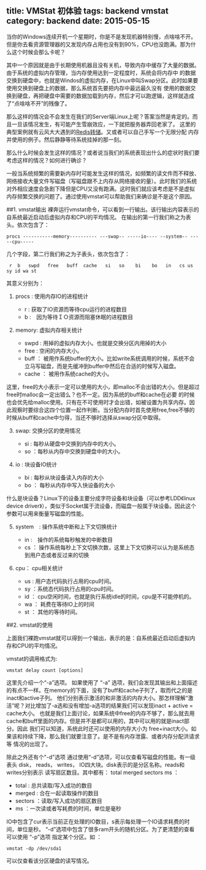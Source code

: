 title: VMStat 初体验
tags: backend vmstat
category: backend
date: 2015-05-15
---


当你的Windows连续开机一个星期时，你是不是发现机器特别慢，点啥啥不开。但是你去看资源管理器的又发现内存占用也没有到90%，CPU也没跑满。那为什么这个时候会那么卡呢？

其中一个原因就是由于长期使用机器且没有关机，导致内存中缓存了大量的数据。由于系统的虚拟内存管理，当内存使用达到一定程度时，系统会将内存中
的数据交换到硬盘中，也就是Windos的虚拟内存，在Linux中叫Swap分区。此时如果要使用交换到硬盘上的数据，那么系统首先要把内存中最远最久没有
使用的数据交换到硬盘，再把硬盘中需要的数据加载到内存，然后才可以跑逻辑，这样就造成了“点啥啥不开”的残像了。

那么这样的情况会不会发生在我们的Server端Linux上呢？答案当然是肯定的。而且一旦该情况发生，有可能产生雪崩效应，一下就把服务器弄回老家了。
这里的典型案例就有云风大大遇到的[Redis转储](http://blog.codingnow.com/2014/03/mmzb_redis.html)。又或者可以自己手写一个无限分配
内存并使用的例子。然后静静等待系统挂掉的那一刻。

那么什么时候会发生这样的情况？或者说当我们的系统表现出什么的症状时我们要考虑这样的情况？如何进行确诊？

一般当系统频繁的需要新内存时可能发生这样的情况，如频繁的读文件而不释放、网络接收大量文件写磁盘（写磁盘跟不上内存从网络接收的量）。此时我们的系统
对外相应速度会急剧下降但是CPU又没有跑满。这时我们就应该考虑是不是虚拟内存频繁交换的问题了。通过使用vmstat可以帮助我们来确诊是不是这个原因。

##1. vmstat输出
裸奔运行vmstat命令，可以看到一行输出。该行输出内容表示的自系统最近启动后虚拟内存和CPU的平均情况。
在输出的第一行我们称之为表头。依次包含了：

    procs -----------memory---------- ---swap-- -----io---- --system-- -----cpu-----
    
几个字段，第二行我们称之为子表头，依次包含了：
    
     r  b   swpd   free   buff  cache   si   so    bi    bo   in   cs us sy id wa st
     
其意义分别为：

1. procs : 使用内存IO的进程统计
    * r : 获取了IO资源而等待cpu运行的进程数目
    * b :　因为等待ＩＯ资源而阻塞休眠的进程数目
    
2. memory: 虚拟内存相关统计
    * swpd : 用掉的虚拟内存大小。也就是交换分区内用掉的大小
    * free : 空闲的内存大小。
    * buff ： 被用作系统buffer的大小。比如write系统调用的时候，系统不会立马写磁盘，而是先缓冲到buffer中然后在合适的时候写入磁盘。
    * cache ： 被用作系统cache的大小。

这里，free的大小表示一定可以使用的大小，即malloc不会出错的大小。但是超过free时malloc会一定出错么？也不一定。因为系统的buff和cache在必要
的时候也会优先给malloc使用。只有在不可使用时才会出错，如被设置为共享内存。因此观察时要综合这四个位置一起作判断。当分配内存时首先使用free,free不够的时候从buff和cache中匀得，当还不够时选择从swap分区中取得。

3.  swap: 交换分区的使用情况
    * si : 每秒从硬盘中交换到内存中的大小。
    * so ：每秒从内存中交换到硬盘中的大小。

4. io :  块设备IO统计
    * bi : 每秒从块设备读入内存的大小
    * bo ： 每秒从内存中写入快设备的大小
    
什么是块设备？Linux下的设备主要分成字符设备和块设备（可以参考LDD《linux device driver》），类似于Socket属于流设备，而磁盘一般属于块设备。因此这个参数可以用来衡量写磁盘的性能。

5. system　: 操作系统中断和上下文切换统计
    * in :　操作的系统每秒触发的中断数目
    * cs ： 操作系统每秒上下文切换次数，这里上下文切换可以认为是系统态到用户态或者反过来的切换

6. cpu： cpu相关统计
    * us : 用户态代码执行占用的cpu时间。
    * sy ：系统态代码执行占用的cpu时间。
    * id ： cpu空闲时间，也就是执行系统idle的时间，cpu是不可能停机的。
    * wa ： 耗费在等待IO上的时间
    * st ： 其他的等待时间。

##2. vmstat的使用

上面我们裸跑vmstat就可以得到一个输出，表示的是：自系统最近启动后虚拟内存和CPU的平均情况。

vmstat的调用格式为:

    vmstat delay count [options]

这里先介绍一个“-a”选项。
如果使用了 “-a” 选项，我们会发现其输出和上面描述的有点不一样。在memory的下面，没有了buff和cache子列了，取而代之的是inact和active子列。
他们分别表示激活的和非激活的内存大小。那怎样理解“激活”呢？对比增加了-a选和没有增加-a选项的结果我们可以发现inact + active = cache大小。
也就是我们上面讨论，如果系统中free的内存不够了，那么就去用cache和buff里面的内存。但是并不是都可以用的，其中可以用的就是inact部分。因此
我们可以知道，系统此时还可以使用的内存大小为 free+inact大小。如果该和持续下降，那么我们就要注意了。是不是有内存泄露、或者内存分配洪请求等
情况的出现了。

除此之外还有个"-d"选项
通过使用“-d”选项，可以仅查看写磁盘的性能。有一级表头 disk， reads， writes， IO四大块。disk表示的是分区名称。reads和writes分别表示
读写扇区数目。其中都有： total merged sectors  ms ：
* total   : 总共读取/写入成功的数目
* merged  : 合在一起读取操作的数目
* sectors ：读取/写入成功的扇区数目
* ms      ：一次读或者写耗费的时间，单位是毫秒

IO中包含了cur表示当前正在处理的IO数目，s表示每处理一个IO请求耗费的时间，单位是秒。
“-d”选项中包含了很多ram开头的随机分区。为了更清楚的查看可以使用
“-p”选项 指定某个分区。如 ：

    vmstat -dp /dev/sda1
    
可以仅查看该分区硬盘的读写情况。

